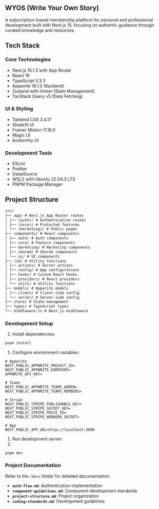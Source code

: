 ## WYOS (Write Your Own Story)

A subscription-based membership platform for personal and professional development built with Next.js 15, focusing on authentic guidance through curated knowledge and resources.

## **Tech Stack**

### **Core Technologies**

- Next.js 15.1.3 with App Router
- React 19
- TypeScript 5.3.3
- Appwrite 16.1.0 (Backend)
- Zustand with Immer (State Management)
- TanStack Query v5 (Data Fetching)

### **UI & Styling**

- Tailwind CSS 3.4.17
- ShadcN UI
- Framer Motion 11.18.0
- Magic UI
- Aceternity UI

### **Development Tools**

- ESLint
- Prettier
- DeepSource
- WSL2 with Ubuntu 22.04.3 LTS
- PNPM Package Manager

## **Project Structure**

```markdown
src/
├── app/ # Next.js App Router routes
│ ├── (auth)/ # Authentication routes
│ ├── (core)/ # Protected features
│ └── (marketing)/ # Public pages
├── components/ # React components
│ ├── auth/ # Auth components
│ ├── core/ # Feature components
│ ├── marketing/ # Marketing components
│ ├── shared/ # Shared components
│ └── ui/ # UI components
├── lib/ # Utility functions
│ ├── actions/ # Server actions
│ ├── config/ # App configurations
│ ├── hooks/ # Custom React hooks
│ ├── providers/ # React providers
│ └── utils/ # Utility functions
├── models/ # Appwrite models
│ ├── client/ # Client-side config
│ └── server/ # Server-side config
├── store/ # State management
├── types/ # TypeScript types
└── middleware.ts # Next.js middleware
```

### **Development Setup**

1. Install dependencies:

```bash
pnpm install
```

1. Configure environment variables:

```tsx
# Appwrite
NEXT_PUBLIC_APPWRITE_PROJECT_ID=
NEXT_PUBLIC_APPWRITE_ENDPOINT=
APPWRITE_API_KEY=

# Teams
NEXT_PUBLIC_APPWRITE_TEAMS_ADMIN=
NEXT_PUBLIC_APPWRITE_TEAMS_MEMBERS=

# Stripe
NEXT_PUBLIC_STRIPE_PUBLISHABLE_KEY=
NEXT_PUBLIC_STRIPE_SECRET_KEY=
NEXT_PUBLIC_STRIPE_PRICE_ID=
NEXT_PUBLIC_STRIPE_WEBHOOK_SECRET=

# App
NEXT_PUBLIC_APP_URL=http://localhost:3000
```

1. Run development server:
2.

```tsx
pnpm dev
```

### **Project Documentation**

Refer to the `/docs` folder for detailed documentation:

- **`auth-flow.md`**: Authentication implementation
- **`component-guidelines.md`**: Component development standards
- **`project-structure.md`**: Project organization
- **`coding-standards.md`**: Development guidelines
